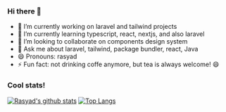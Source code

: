 ### Hi there 👋

- 🔭 I’m currently working on laravel and tailwind projects
- 🌱 I’m currently learning typescript, react, nextjs, and also laravel
- 👯 I’m looking to collaborate on components design system
- 💬 Ask me about laravel, tailwind, package bundler, react, Java
- 😄 Pronouns: rasyad
- ⚡ Fun fact: not drinking coffe anymore, but tea is always welcome! 😄

### Cool stats!
[![Rasyad's github stats](https://github-readme-stats.vercel.app/api?username=mrasyadc&theme=material-palenight&count_private=true&hide=contribs)](https://github.com/anuraghazra/github-readme-stats)
[![Top Langs](https://github-readme-stats.vercel.app/api/top-langs/?username=mrasyadc&theme=material-palenight&hide=Jupyter&layout=compact)](https://github.com/anuraghazra/github-readme-stats)


